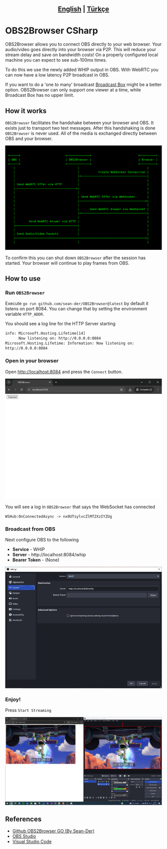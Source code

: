 ## <div align="center"><b><a href="README.md">English</a> | <a href="README_tr-TR.md">Türkçe</a></b></div>

# OBS2Browser CSharp

OBS2Browser allows you to connect OBS directly to your web browser. Your audio/video goes
directly into your browser via P2P. This will reduce your stream delay and save on bandwidth costs!
On a properly configured local machine you can expect to see sub-100ms times.

To do this we use the newly added WHIP output in OBS. With WebRTC you can now have a low latency P2P broadcast in OBS.

If you want to do a 'one to many' broadcast [Broadcast Box](https://github.com/glimesh/broadcast-box) might be a better option.
OBS2Browser can only support one viewer at a time, while Broadcast Box has no upper limit.

## How it works

`OBS2Browser` facilitates the handshake between your browser and OBS. It exists just to transport two text messages.
After this handshaking is done `OBS2Browser` is never used. All of the media is exchanged directly between OBS and your browser.

<img src="./assets/sequence-diagram.png">

To confirm this you can shut down `OBS2Browser` after the session has started. Your browser will continue to play frames from OBS.

## How to use

### Run `OBS2Browser`

Execute `go run github.com/sean-der/OBS2Browser@latest` by default it listens on port 8084. You can change that by setting the environment variable `HTTP_ADDR`.

You should see a log line for the HTTP Server starting

```console
info: Microsoft.Hosting.Lifetime[14]
      Now listening on: http://0.0.0.0:8084
Microsoft.Hosting.Lifetime: Information: Now listening on: http://0.0.0.0:8084
```

### Open in your browser

Open [http://localhost:8084](http://localhost:8084) and press the `Connect` button.

<img src="./assets/unconnected-browser.png">

You will see a log in `OBS2Browser` that says the WebSocket has connected

```console
WSHub:OnConnectedAsync -> nx0UTsylvcZlMf2XzIYZUg
```

### Broadcast from OBS

Next configure OBS to the following

* **Service** - WHIP
* **Server** - http://localhost:8084/whip
* **Bearer Token** - (None)

<img src="./assets/stream-obs.png">


### Enjoy!

Press `Start Streaming`

<img src="./assets/live-obs.png">

## References

* [Github OBS2Browser GO (By Sean-Der)](https://github.com/Sean-Der/OBS2Browser)
* [OBS Studio](https://obsproject.com)
* [Visual Studio Code](https://code.visualstudio.com)
